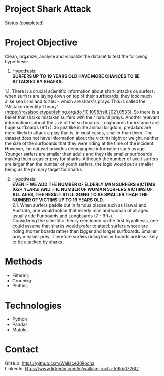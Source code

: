# Project Shark Attack
Status (completed)

# Project Objective
Clean, organize, analyse and visualize the dataset to test the following hypothesis:  

1. Hypothesis:  
**SURFERS UP TO 19 YEARS OLD HAVE MORE CHANCES TO BE ATTACKED BY SHARKS.**  

1.1. There is a crucial scientific information about shark attacks on surfers: when surfers are laying down on top of their surfboards, they look much alike sea lions and turtles - which are shark's prays.
This is called the 'Mistaken Identity Theory' (https://royalsocietypublishing.org/doi/10.1098/rsif.2021.0533).
So there is a belief that sharks mistaken surfers with their natural prays.
Another relevant information is about the size of the surfboards. Longboards for instance are huge surfboards (9ft+). So just like in the animal kingdom, predators are more likely to attack a pray that is, in most cases, smaller than them. The dataset does not have information about the victims hight or weight, neither the size of the surfboards that they were riding at the time of the incident. However, the dataset provides demographic information such as age.
Younger surfers are smaller than adults and they ride smaller surfboards making them a easier pray for sharks. Although the number of adult surfers are larger than the number of youth surfers, the logic would put a smaller being as the primary target for sharks.  

2. Hypothesis:   
**EVEN IF WE ADD THE NUMBER OF ELDERLY MAN SURFERS VICTIMS (62+ YEARS) AND THE NUMBER OF WOMAN SURFERS VICTIMS OF ALL AGES, THE RESULT STILL GOING TO BE SMALLER THAN THE NUMBER OF VICTIMS UP TO 19 YEARS OLD.**  
2.1. When surfers paddle out in famous places such as Hawaii and Australia, one would notice that elderly man and woman of all ages usually ride Funboards and Longboards (7 - 9ft+).  
Considering the scientific theory mentioned on the first hypothesis, one could assume that sharks would prefer to attack surfers whose are riding shorter boards rather than bigger and longer surfboards. Smaller prey = easier prey. 
Therefore surfers riding longer boards are less likely to be attacked by sharks.

# Methods  
* Filtering  
* Grouping  
* Plotting

# Technologies  
* Python  
* Pandas 
* Matplot

# Contact
GitHub: https://github.com/Wallace30Rocha  
LinkedIn: https://www.linkedin.com/in/wallace-rocha-595b07260/
